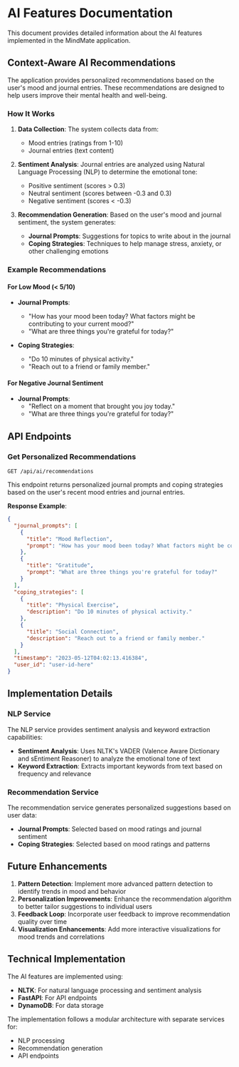 # AI Features Documentation

This document provides detailed information about the AI features implemented in the MindMate application.

## Context-Aware AI Recommendations

The application provides personalized recommendations based on the user's mood and journal entries. These recommendations are designed to help users improve their mental health and well-being.

### How It Works

1. **Data Collection**: The system collects data from:
   - Mood entries (ratings from 1-10)
   - Journal entries (text content)

2. **Sentiment Analysis**: Journal entries are analyzed using Natural Language Processing (NLP) to determine the emotional tone:
   - Positive sentiment (scores > 0.3)
   - Neutral sentiment (scores between -0.3 and 0.3)
   - Negative sentiment (scores < -0.3)

3. **Recommendation Generation**: Based on the user's mood and journal sentiment, the system generates:
   - **Journal Prompts**: Suggestions for topics to write about in the journal
   - **Coping Strategies**: Techniques to help manage stress, anxiety, or other challenging emotions

### Example Recommendations

#### For Low Mood (< 5/10)

- **Journal Prompts**:
  - "How has your mood been today? What factors might be contributing to your current mood?"
  - "What are three things you're grateful for today?"

- **Coping Strategies**:
  - "Do 10 minutes of physical activity."
  - "Reach out to a friend or family member."

#### For Negative Journal Sentiment

- **Journal Prompts**:
  - "Reflect on a moment that brought you joy today."
  - "What are three things you're grateful for today?"

## API Endpoints

### Get Personalized Recommendations

```
GET /api/ai/recommendations
```

This endpoint returns personalized journal prompts and coping strategies based on the user's recent mood entries and journal entries.

**Response Example**:
```json
{
  "journal_prompts": [
    {
      "title": "Mood Reflection",
      "prompt": "How has your mood been today? What factors might be contributing to your current mood?"
    },
    {
      "title": "Gratitude",
      "prompt": "What are three things you're grateful for today?"
    }
  ],
  "coping_strategies": [
    {
      "title": "Physical Exercise",
      "description": "Do 10 minutes of physical activity."
    },
    {
      "title": "Social Connection",
      "description": "Reach out to a friend or family member."
    }
  ],
  "timestamp": "2023-05-12T04:02:13.416384",
  "user_id": "user-id-here"
}
```

## Implementation Details

### NLP Service

The NLP service provides sentiment analysis and keyword extraction capabilities:

- **Sentiment Analysis**: Uses NLTK's VADER (Valence Aware Dictionary and sEntiment Reasoner) to analyze the emotional tone of text
- **Keyword Extraction**: Extracts important keywords from text based on frequency and relevance

### Recommendation Service

The recommendation service generates personalized suggestions based on user data:

- **Journal Prompts**: Selected based on mood ratings and journal sentiment
- **Coping Strategies**: Selected based on mood ratings and patterns

## Future Enhancements

1. **Pattern Detection**: Implement more advanced pattern detection to identify trends in mood and behavior
2. **Personalization Improvements**: Enhance the recommendation algorithm to better tailor suggestions to individual users
3. **Feedback Loop**: Incorporate user feedback to improve recommendation quality over time
4. **Visualization Enhancements**: Add more interactive visualizations for mood trends and correlations

## Technical Implementation

The AI features are implemented using:

- **NLTK**: For natural language processing and sentiment analysis
- **FastAPI**: For API endpoints
- **DynamoDB**: For data storage

The implementation follows a modular architecture with separate services for:
- NLP processing
- Recommendation generation
- API endpoints
